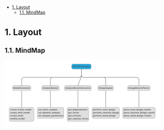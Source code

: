 - [1. Layout](#1-layout)
  - [1.1. MindMap](#11-mindmap)

# 1. Layout

## 1.1. MindMap
![MindMap](assets/mindmap.png)